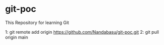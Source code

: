 # git-poc
This Repository for learning Git

1: git remote add origin https://github.com/Nandabasu/git-poc.git
2: git pull origin main 